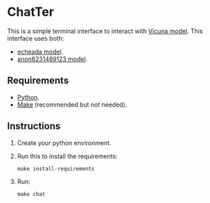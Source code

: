 # ChatTer
This is a simple terminal interface to interact with [Vicuna model](https://vicuna.lmsys.org/). This interface uses both:
- [echeada model](https://huggingface.co/eachadea/ggml-vicuna-13b-1.1).
- [anon8231489123 model](https://huggingface.co/anon8231489123/vicuna-13b-GPTQ-4bit-128g).

## Requirements
- [Python](https://www.python.org/downloads/).
- [Make](https://www.gnu.org/software/make/manual/make.html) (recommended but not needed).

## Instructions
1. Create your python environment.

2. Run this to install the requirements:
    ````
    make install-requirements
    `````

3. Run:
    ````
    make chat
    `````


